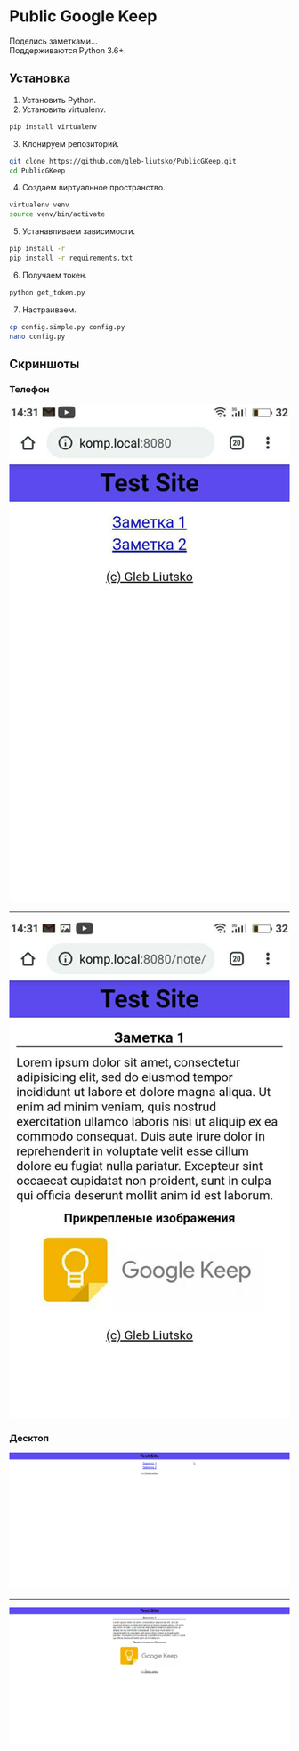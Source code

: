 # Public Google Keep
Поделись заметками...  
Поддерживаются Python 3.6+.

## Установка
1. Установить Python.
2. Установить virtualenv.
```bash
pip install virtualenv
```
3. Клонируем репозиторий. 
```bash
git clone https://github.com/gleb-liutsko/PublicGKeep.git
cd PublicGKeep
```
4. Создаем виртуальное пространство.
```bash
virtualenv venv
source venv/bin/activate
```
5. Устанавливаем зависимости.
```bash
pip install -r
pip install -r requirements.txt
```
6. Получаем токен.
```bash
python get_token.py
```
7. Настраиваем.
```bash
cp config.simple.py config.py
nano config.py
```

## Скриншоты
### Телефон
![Главная Страница](https://github.com/gleb-liutsko/PublicGKeep/blob/master/img/Mobile/main_page.jpg)

---
![Заметка](https://github.com/gleb-liutsko/PublicGKeep/blob/master/img/Mobile/note_page.jpg)
### Десктоп
![Главная Страница](https://github.com/gleb-liutsko/PublicGKeep/blob/master/img/Desktop/main_page.png)

---
![Заметка](https://github.com/gleb-liutsko/PublicGKeep/blob/master/img/Desktop/note_page.png)
